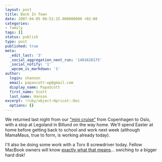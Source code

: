 ```yaml
---
layout: post
title: Back In Town
date: 2007-04-05 06:52:15.000000000 +02:00
categories:
- family
tags: []
status: publish
type: post
published: true
meta:
  _edit_last: '3'
  _social_aggregation_next_run: '1401628175'
  _social_notify: '1'
  _wpcom_is_markdown: '1'
author:
  login: shanson
  email: papascott-wp@gmail.com
  display_name: PapaScott
  first_name: Scott
  last_name: Hanson
excerpt: !ruby/object:Hpricot::Doc
  options: {}
---
```

<p>We returned last night from our <a href="http://www.dfds.co.uk/DSW/EN/Travel/Shortbreaks/CityCruiseBreaks/Oslo">"mini cruise"</a> from Copenhagen to Oslo, with a stop at Legoland in Billund on the way home. We'll spend Easter at home before getting back to school and work next week (although MamaMaus, true to form, is working already today).</p>
<p>I'll also be doing some work with a Torx 8 screwdriver today. Fellow MacBook owners will know <a href="http://vowe.net/archives/008095.html">exactly what that means</a>... swiching to a bigger hard disk!</p>
